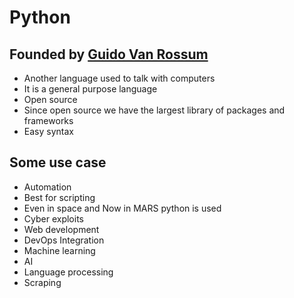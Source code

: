 # Python

## Founded by [Guido Van Rossum](https://en.wikipedia.org/wiki/Guido_van_Rossum)

- Another language used to talk with computers
- It is a general purpose language
- Open source 
- Since open source we have the largest library of packages and frameworks
- Easy syntax

## Some use case
- Automation
- Best for scripting
- Even in space and Now in MARS python is used
- Cyber exploits
- Web development
- DevOps Integration
- Machine learning
- AI
- Language processing
- Scraping


